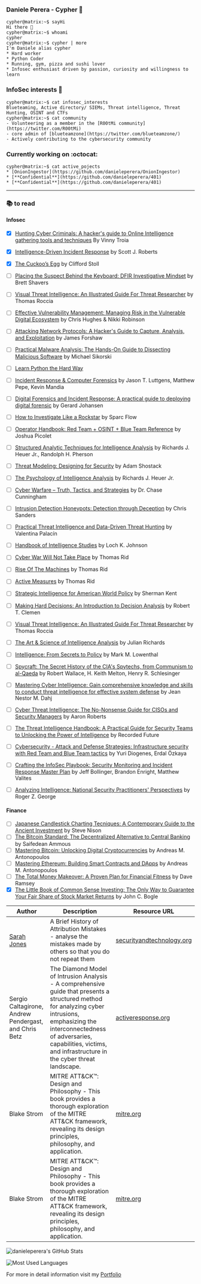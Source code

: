 ### Daniele Perera - Cypher  :necktie:
```console
cypher@matrix:~$ sayHi
Hi there 👋
cypher@matrix:~$ whoami
cypher
cypher@matrix:~$ cypher | more
I'm Daniele alias cypher
* Hard worker
* Python Coder
* Running, gym, pizza and sushi lover
* Infosec enthusiast driven by passion, curiosity and willingness to learn
```

### InfoSec interests  :space_invader:
```console
cypher@matrix:~$ cat infosec_interests
Blueteaming, Active directory/ SIEMs, Threat intelligence, Threat Hunting, OSINT and CTFs
cypher@matrix:~$ cat community
- Volunteering as a member in the [R00tMi community](https://twitter.com/R00tMi)
- core admin of [blueteamzone](https://twitter.com/blueteamzone/)
- Actively contributing to the cybersecurity community
```

### Currently working on :octocat:
```console
cypher@matrix:~$ cat active_pojects
* [OnionIngestor](https://github.com/danieleperera/OnionIngestor) 
* [**Confidential**](https://github.com/danieleperera/401)
* [**Confidential**](https://github.com/danieleperera/401)
```

---

### :books: to read  
#### Infosec
- [x] [Hunting Cyber Criminals: A hacker's guide to Online Intelligence gathering tools and techniques](https://www.goodreads.com/book/show/53037236-hunting-cyber-criminals) By Vinny Troia 
- [x] [Intelligence-Driven Incident Response](https://www.goodreads.com/book/show/28646667-intelligence-driven-incident-response) by Scott J. Roberts 
- [x] [The Cuckoo’s Egg](https://www.goodreads.com/book/show/18154.The_Cuckoo_s_Egg) by Clifford Stoll
- [ ] [Placing the Suspect Behind the Keyboard: DFIR Investigative Mindset](https://www.goodreads.com/book/show/209713706-placing-the-suspect-behind-the-keyboard) by Brett Shavers
- [ ] [Visual Threat Intelligence: An Illustrated Guide For Threat Researcher](https://www.goodreads.com/book/show/166464105-visual-threat-intelligence) by Thomas Roccia
- [ ] [Effective Vulnerability Management: Managing Risk in the Vulnerable Digital Ecosystem](https://www.goodreads.com/book/show/199799436-effective-vulnerability-management) by Chris Hughes & Nikki Robinson
- [ ] [Attacking Network Protocols: A Hacker's Guide to Capture, Analysis, and Exploitation](https://www.goodreads.com/book/show/32686074-attacking-network-protocols) by James Forshaw
- [ ] [Practical Malware Analysis: The Hands-On Guide to Dissecting Malicious Software](https://www.goodreads.com/book/show/10677461-practical-malware-analysis) by  Michael Sikorski
- [ ] [Learn Python the Hard Way](https://learnpythonthehardway.org/)
- [ ] [Incident Response & Computer Forensics](https://www.goodreads.com/book/show/17079654-incident-response-computer-forensics?from_search=true&from_srp=true&qid=xAbGIJBxmt)  by Jason T. Luttgens, Matthew Pepe, Kevin Mandia
- [ ] [Digital Forensics and Incident Response: A practical guide to deploying digital forensic](https://www.goodreads.com/book/show/36120655-digital-forensics-and-incident-response) by Gerard Johansen
- [ ] [How to Investigate Like a Rockstar](https://www.goodreads.com/book/show/36056242-how-to-investigate-like-a-rockstar) by Sparc Flow
- [ ] [Operator Handbook: Red Team + OSINT + Blue Team Reference](https://www.goodreads.com/book/show/52768062-operator-handbook)  by Joshua Picolet
- [ ] [Structured Analytic Techniques for Intelligence Analysis](https://www.goodreads.com/book/show/7818985-structured-analytic-techniques-for-intelligence-analysis)  by Richards J. Heuer Jr., Randolph H. Pherson
- [ ] [Threat Modeling: Designing for Security](https://www.goodreads.com/book/show/18379732-threat-modeling) by Adam Shostack 
- [ ] [The Psychology of Intelligence Analysis](https://www.goodreads.com/book/show/9998216-the-psychology-of-intelligence-analysis)  by Richards J. Heuer Jr.
- [ ] [Cyber Warfare – Truth, Tactics, and Strategies](https://www.goodreads.com/book/show/51833086-cyber-warfare-truth-tactics-and-strategies)  by Dr. Chase Cunningham 
- [ ] [Intrusion Detection Honeypots: Detection through Deception](https://www.goodreads.com/book/show/55205715-intrusion-detection-honeypots)  by Chris Sanders
- [ ] [Practical Threat Intelligence and Data-Driven Threat Hunting](https://www.goodreads.com/book/show/57043649-practical-threat-intelligence-and-data-driven-threat-hunting) by Valentina Palacín 
- [ ] [Handbook of Intelligence Studies](https://www.goodreads.com/book/show/7273473-handbook-of-intelligence-studies) by Loch K. Johnson
- [ ] [Cyber War Will Not Take Place](https://www.goodreads.com/book/show/17690700-cyber-war-will-not-take-place) by Thomas Rid
- [ ] [Rise Of The Machines](https://www.goodreads.com/book/show/34068514-rise-of-the-machines) by Thomas Rid
- [ ] [Active Measures](https://www.goodreads.com/book/show/45892235-active-measures) by Thomas Rid
- [ ] [Strategic Intelligence for American World Policy](https://www.goodreads.com/book/show/7193649-strategic-intelligence-for-american-world-policy) by Sherman Kent
- [ ] [Making Hard Decisions: An Introduction to Decision Analysis](https://www.goodreads.com/book/show/729874.Making_Hard_Decisions) by Robert T. Clemen
- [ ] [Visual Threat Intelligence: An Illustrated Guide For Threat Researcher](https://www.goodreads.com/book/show/166464105-visual-threat-intelligence) by Thomas Roccia
- [ ] [The Art & Science of Intelligence Analysis](https://www.goodreads.com/book/show/164321051-the-art-science-of-intelligence-analysis-by-julian-richards) by Julian Richards
- [ ] [Intelligence: From Secrets to Policy](https://www.goodreads.com/book/show/113893.Intelligence) by Mark M. Lowenthal
- [ ] [Spycraft: The Secret History of the CIA's Spytechs, from Communism to al-Qaeda](https://www.goodreads.com/book/show/971936.Spycraft) by Robert Wallace, H. Keith Melton, Henry R. Schlesinger
- [ ] [Mastering Cyber Intelligence: Gain comprehensive knowledge and skills to conduct threat intelligence for effective system defense](https://www.goodreads.com/book/show/74783161-mastering-cyber-intelligence) by Jean Nestor M. Dahj
- [ ] [Cyber Threat Intelligence: The No-Nonsense Guide for CISOs and Security Managers](https://www.goodreads.com/book/show/58278049-cyber-threat-intelligence) by Aaron Roberts
- [ ] [The Threat Intelligence Handbook: A Practical Guide for Security Teams to Unlocking the Power of Intelligence](https://www.amazon.com/Threat-Intelligence-Handbook-Practical-Unlocking/dp/0999035460) by Recorded Future
- [ ] [Cybersecurity - Attack and Defense Strategies: Infrastructure security with Red Team and Blue Team tactics](https://www.goodreads.com/book/show/38488278-cybersecurity---attack-and-defense-strategies) by Yuri Diogenes, Erdal Özkaya
- [ ] [Crafting the InfoSec Playbook: Security Monitoring and Incident Response Master Plan](https://www.goodreads.com/book/show/25648074-crafting-the-infosec-playbook) by Jeff Bollinger, Brandon Enright, Matthew Valites
- [ ] [Analyzing Intelligence: National Security Practitioners' Perspectives](https://www.goodreads.com/book/show/18512007-analyzing-intelligence) by Roger Z. George


#### Finance
- [ ] [Japanese Candlestick Charting Tecniques: A Contemporary Guide to the Ancient Investment](https://www.goodreads.com/book/show/360128.Japanese_Candlestick_Charting_Techniques) by Steve Nison 
- [ ] [The Bitcoin Standard: The Decentralized Alternative to Central Banking](https://www.goodreads.com/book/show/36448501-the-bitcoin-standard) by Saifedean Ammous 
- [ ] [Mastering Bitcoin: Unlocking Digital Cryptocurrencies](https://www.goodreads.com/book/show/21820378-mastering-bitcoin) by Andreas M. Antonopoulos 
- [ ] [Mastering Ethereum: Building Smart Contracts and DApps](https://www.goodreads.com/book/show/33584554-mastering-ethereum) by Andreas M. Antonopoulos
- [ ] [The Total Money Makeover: A Proven Plan for Financial Fitness](https://www.goodreads.com/book/show/78427.The_Total_Money_Makeover) by Dave Ramsey
- [x] [The Little Book of Common Sense Investing: The Only Way to Guarantee Your Fair Share of Stock Market Returns](https://www.goodreads.com/book/show/171127.The_Little_Book_of_Common_Sense_Investing) by John C. Bogle

| Author | Description | Resource URL |
| --- | --- | --- |
| [Sarah Jones](https://twitter.com/sj94356) | A Brief History of Attribution Mistakes - analyse the mistakes made by others so that you do not repeat them | [securityandtechnology.org](https://securityandtechnology.org/wp-content/uploads/2020/07/summit_archive_1548105619.pdf) |
|Sergio Caltagirone, Andrew Pendergast, and Chris Betz |The Diamond Model of Intrusion Analysis - A comprehensive guide that presents a structured method for analyzing cyber intrusions, emphasizing the interconnectedness of adversaries, capabilities, victims, and infrastructure in the cyber threat landscape. | [activeresponse.org](https://www.activeresponse.org/wp-content/uploads/2013/07/diamond.pdf) |
|Blake Strom|MITRE ATT&CK™: Design and Philosophy - This book provides a thorough exploration of the MITRE ATT&CK framework, revealing its design principles, philosophy, and application. | [mitre.org](https://attack.mitre.org/docs/ATTACK_Design_and_Philosophy_March_2020.pdf) |
|Blake Strom|MITRE ATT&CK™: Design and Philosophy - This book provides a thorough exploration of the MITRE ATT&CK framework, revealing its design principles, philosophy, and application. | [mitre.org](https://attack.mitre.org/docs/ATTACK_Design_and_Philosophy_March_2020.pdf) |

<p><img src="https://github-readme-stats.vercel.app/api?username=danieleperera&show_icons=true" alt="danieleperera's GitHub Stats"/></p>
<p><img  src="https://github-readme-stats.vercel.app/api/top-langs/?username=danieleperera&layout=compact" alt="Most Used Languages"/></p>

For more in detail information visit my [Portfolio](https://danieleperera.github.io/)

<!--
**danieleperera/danieleperera** is a ✨ _special_ ✨ repository because its `README.md` (this file) appears on your GitHub profile.
